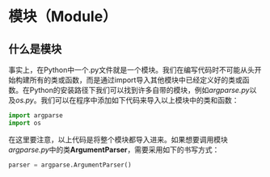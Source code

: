 # 模块（Module）

## 什么是模块

事实上，在Python中一个.py文件就是一个模块。我们在编写代码时不可能从头开始构建所有的类或函数，而是通过import导入其他模块中已经定义好的类或函数。在Python的安装路径下我们可以找到许多自带的模块，例如*argparse.py*以及*os.py*。我们可以在程序中添加如下代码来导入以上模块中的类和函数：

```python
import argparse
import os
```

在这里要注意，以上代码是将整个模块都导入进来。如果想要调用模块*argparse.py*中的类**ArgumentParser**，需要采用如下的书写方式：

```python
parser = argparse.ArgumentParser()
```
